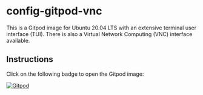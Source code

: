 # config-gitpod-vnc
This is a Gitpod image for Ubuntu 20.04 LTS with an extensive terminal user interface (TUI). There is also a Virtual Network Computing (VNC) interface available.
## Instructions  
Click on the following badge to open the Gitpod image:

[![Gitpod](https://gitpod.io/button/open-in-gitpod.svg)](https://gitpod.io/#https://github.com/novaTopFlex/config-gitpod-vnc/)
